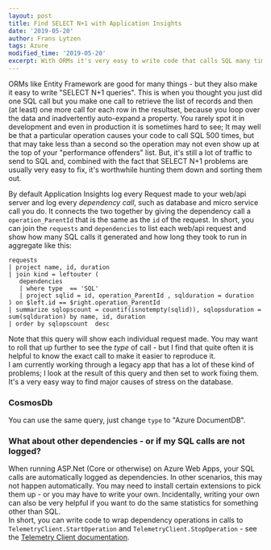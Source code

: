 ```yaml
---
layout: post
title: Find SELECT N+1 with Application Insights
date: '2019-05-20'
author: Frans Lytzen
tags: Azure
modified_time: '2019-05-20'
excerpt: With ORMs it's very easy to write code that calls SQL many times to serve a single web requests, and it can be hard to find it. Application Insights can help.
---
```

ORMs like Entity Framework are good for many things - but they also make it easy to write "SELECT N+1 queries". This is when you thought you just did one SQL call but you make one call to retrieve the list of records and then (at least) one more call for each row in the resultset, because you loop over the data and inadvertently auto-expand a property. You rarely spot it in development and even in production it is sometimes hard to see; It may well be that a particular operation causes your code to call SQL 500 times, but that may take less than a second so the operation may not even show up at the top of your "performance offenders" list. But, it's still a lot of traffic to send to SQL and, combined with the fact that SELECT N+1 problems are usually very easy to fix, it's worthwhile hunting them down and sorting them out.

By default Application Insights log every Request made to your web/api server and log every *dependency call*, such as database and micro service call you do. It connects the two together by giving the dependency call a `operation_ParentId` that is the same as the `id` of the request.
In short, you can join the `requests` and `dependencies` to list each web/api request and show how many SQL calls it generated and how long they took to run in aggregate like this:

```
requests 
| project name, id, duration
| join kind = leftouter (
   dependencies 
   | where type  == 'SQL'
   | project sqlid = id, operation_ParentId , sqlduration = duration 
) on $left.id == $right.operation_ParentId 
| summarize sqlopscount = countif(isnotempty(sqlid)), sqlopsduration = sum(sqlduration) by name, id, duration
| order by sqlopscount  desc 
```

Note that this query will show each individual request made. You may want to roll that up further to see the *type* of call - but I find that quite often it is helpful to know the exact call to make it easier to reproduce it.  
I am currently working through a legacy app that has a lot of these kind of problems; I look at the result of this query and then set to work fixing them. It's a very easy way to find major causes of stress on the database.

### CosmosDb
You can use the same query, just change `type` to "Azure DocumentDB".

### What about other dependencies - or if my SQL calls are not logged?
When running ASP.Net (Core or otherwise) on Azure Web Apps, your SQL calls are automatically logged as dependencies. In other scenarios, this may not happen automatically. You may need to install certain extensions to pick them up - or you may have to write your own. Incidentally, writing your own can also be very helpful if you want to do the same statistics for something other than SQL.  
In short, you can write code to wrap dependency operations in calls to `TelemetryClient.StartOperation` and `TelemetryClient.StopOperation` - see the [Telemetry Client documentation](https://docs.microsoft.com/en-us/azure/azure-monitor/app/custom-operations-tracking). 

